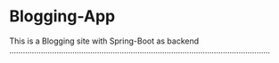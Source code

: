 # Blogging-App
This is a Blogging site with Spring-Boot as backend ....................................................................................................................
